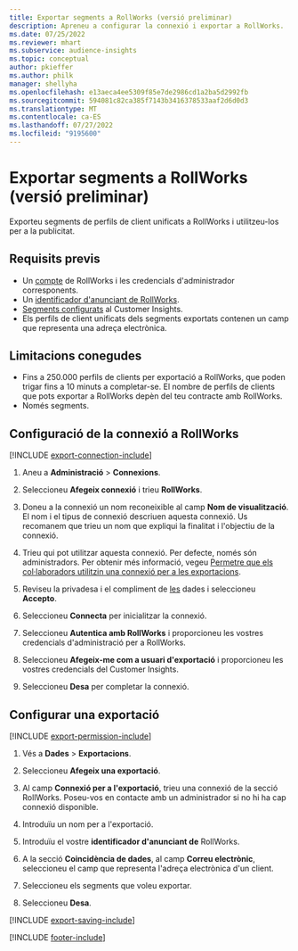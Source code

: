 ```yaml
---
title: Exportar segments a RollWorks (versió preliminar)
description: Apreneu a configurar la connexió i exportar a RollWorks.
ms.date: 07/25/2022
ms.reviewer: mhart
ms.subservice: audience-insights
ms.topic: conceptual
author: pkieffer
ms.author: philk
manager: shellyha
ms.openlocfilehash: e13aeca4ee5309f85e7de2986cd1a2ba5d2992fb
ms.sourcegitcommit: 594081c82ca385f7143b3416378533aaf2d6d0d3
ms.translationtype: MT
ms.contentlocale: ca-ES
ms.lasthandoff: 07/27/2022
ms.locfileid: "9195600"
---
```

# <a name="export-segments-to-rollworks-preview"></a>Exportar segments a RollWorks (versió preliminar)

Exporteu segments de perfils de client unificats a RollWorks i utilitzeu-los per a la publicitat.

## <a name="prerequisites"></a>Requisits previs

- Un [compte](https://www.rollworks.com/) de RollWorks i les credencials d'administrador corresponents.
- Un [identificador d'anunciant de RollWorks](https://help.adroll.com/hc/articles/212011838-Advertiser-Profiles).
- [Segments configurats](segments.md) al Customer Insights.
- Els perfils de client unificats dels segments exportats contenen un camp que representa una adreça electrònica.

## <a name="known-limitations"></a>Limitacions conegudes

- Fins a 250.000 perfils de clients per exportació a RollWorks, que poden trigar fins a 10 minuts a completar-se. El nombre de perfils de clients que pots exportar a RollWorks depèn del teu contracte amb RollWorks.
- Només segments.

## <a name="set-up-connection-to-rollworks"></a>Configuració de la connexió a RollWorks

[!INCLUDE [export-connection-include](includes/export-connection-admn.md)]

1. Aneu a **Administració** > **Connexions**.

1. Seleccioneu **Afegeix connexió** i trieu **RollWorks**.

1. Doneu a la connexió un nom reconeixible al camp **Nom de visualització**. El nom i el tipus de connexió descriuen aquesta connexió. Us recomanem que trieu un nom que expliqui la finalitat i l'objectiu de la connexió.

1. Trieu qui pot utilitzar aquesta connexió.  Per defecte, només són administradors. Per obtenir més informació, vegeu [Permetre que els col·laboradors utilitzin una connexió per a les exportacions](connections.md#allow-contributors-to-use-a-connection-for-exports).

1. Reviseu la privadesa i el compliment de [les](connections.md#data-privacy-and-compliance) dades i seleccioneu **Accepto**.

1. Seleccioneu **Connecta** per inicialitzar la connexió.

1. Seleccioneu **Autentica amb RollWorks** i proporcioneu les vostres credencials d'administració per a RollWorks.

1. Seleccioneu **Afegeix-me com a usuari d'exportació** i proporcioneu les vostres credencials del Customer Insights.

1. Seleccioneu **Desa** per completar la connexió.

## <a name="configure-an-export"></a>Configurar una exportació

[!INCLUDE [export-permission-include](includes/export-permission.md)]

1. Vés a **Dades** > **Exportacions**.

1. Seleccioneu **Afegeix una exportació**.

1. Al camp **Connexió per a l'exportació**, trieu una connexió de la secció RollWorks. Poseu-vos en contacte amb un administrador si no hi ha cap connexió disponible.

1. Introduïu un nom per a l'exportació.

1. Introduïu el vostre **identificador d'anunciant de** RollWorks.

1. A la secció **Coincidència de dades**, al camp **Correu electrònic**, seleccioneu el camp que representa l'adreça electrònica d'un client.

1. Seleccioneu els segments que voleu exportar.

1. Seleccioneu **Desa**.

[!INCLUDE [export-saving-include](includes/export-saving.md)]

[!INCLUDE [footer-include](includes/footer-banner.md)]
